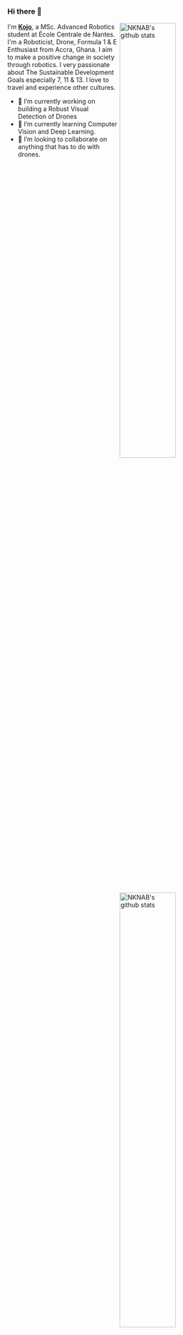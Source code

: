 ### Hi there 👋

<img align="right" alt="NKNAB's github stats" width="50%" src="https://github-readme-stats.vercel.app/api?username=nknab&show_icons=true&theme=vue-dark&count_private=true">

<img align="right" alt="NKNAB's github stats" width="50%" src="https://github-readme-stats.vercel.app/api/top-langs/?username=nknab&layout=compact&count_private=true">

I'm [**Kojo**](https://nknab.com), a MSc. Advanced Robotics student at École Centrale de Nantes. I'm a Roboticist, Drone, Formula 1 & E Enthusiast from Accra, Ghana. I aim to make a positive change in society through robotics. I very passionate about The Sustainable Development Goals especially 7, 11 & 13. I love to travel and experience other cultures.



- 🔭 I’m currently working on building a Robust Visual Detection of Drones
- 🌱 I’m currently learning Computer Vision and Deep Learning.
- 👯 I’m looking to collaborate on anything that has to do with drones.



<!--
**nknab/nknab** is a ✨ _special_ ✨ repository because its `README.md` (this file) appears on your GitHub profile.

Here are some ideas to get you started:

- 🔭 I’m currently working on
- 🌱 I’m currently learning ...
- 👯 I’m looking to collaborate on ...
- 🤔 I’m looking for help with ...
- 💬 Ask me about ...
- 📫 How to reach me: ...
- 😄 Pronouns: ...
- ⚡ Fun fact: ...
-->
